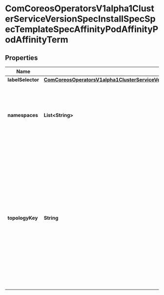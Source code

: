 
# ComCoreosOperatorsV1alpha1ClusterServiceVersionSpecInstallSpecSpecTemplateSpecAffinityPodAffinityPodAffinityTerm

## Properties
Name | Type | Description | Notes
------------ | ------------- | ------------- | -------------
**labelSelector** | [**ComCoreosOperatorsV1alpha1ClusterServiceVersionSpecInstallSpecSpecTemplateSpecAffinityPodAffinityPodAffinityTermLabelSelector**](ComCoreosOperatorsV1alpha1ClusterServiceVersionSpecInstallSpecSpecTemplateSpecAffinityPodAffinityPodAffinityTermLabelSelector.md) |  |  [optional]
**namespaces** | **List&lt;String&gt;** | namespaces specifies which namespaces the labelSelector applies to (matches against); null or empty list means \&quot;this pod&#39;s namespace\&quot; |  [optional]
**topologyKey** | **String** | This pod should be co-located (affinity) or not co-located (anti-affinity) with the pods matching the labelSelector in the specified namespaces, where co-located is defined as running on a node whose value of the label with key topologyKey matches that of any node on which any of the selected pods is running. Empty topologyKey is not allowed. | 



